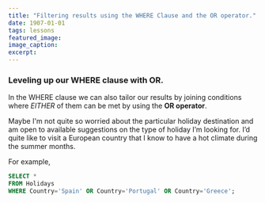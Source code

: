 ```yaml
---
title: "Filtering results using the WHERE Clause and the OR operator."
date: 1907-01-01
tags: lessons
featured_image: 
image_caption: 
excerpt: 
---
```

### Leveling up our WHERE clause with OR.

In the WHERE clause we can also tailor our results by joining conditions where _EITHER_ of them can be met by using the **OR operator**.

Maybe I'm not quite so worried about the particular holiday destination and am open to available suggestions on the type of holiday I’m looking for. I’d quite like to visit a European country that I know to have a hot climate during the summer months.

For example, 

```sql
SELECT * 
FROM Holidays 
WHERE Country='Spain' OR Country='Portugal' OR Country='Greece';
```
